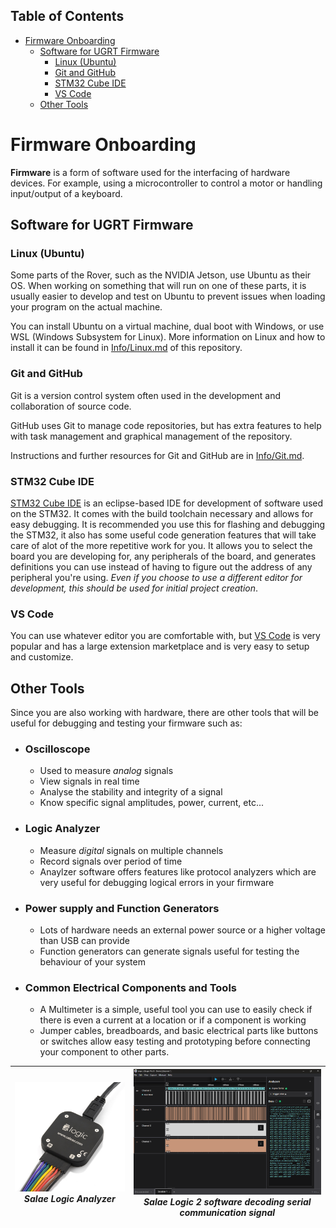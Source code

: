 ## Table of Contents
- [Firmware Onboarding](#firmware-onboarding)
  - [Software for UGRT Firmware](#software-for-ugrt-firmware)
    - [Linux (Ubuntu)](#linux-ubuntu)
    - [Git and GitHub](#git-and-github)
    - [STM32 Cube IDE](#stm32-cube-ide)
    - [VS Code](#vs-code)
  - [Other Tools](#other-tools)

# Firmware Onboarding
**Firmware** is a form of software used for the interfacing of hardware devices. For example, using a microcontroller to control a motor or handling input/output of a keyboard.

## Software for UGRT Firmware
### Linux (Ubuntu)
Some parts of the Rover, such as the NVIDIA Jetson, use Ubuntu as their OS. When working on something that will run on one of these parts, it is usually easier to develop and test on Ubuntu to prevent issues when loading your program on the actual machine.

You can install Ubuntu on a virtual machine, dual boot with Windows, or use WSL (Windows Subsystem for Linux). More information on Linux and how to install it can be found in [Info/Linux.md](Info/Linux.md) of this repository.

### Git and GitHub
Git is a version control system often used in the development and collaboration of source code.

GitHub uses Git to manage code repositories, but has extra features to help with task management and graphical management of the repository. 

Instructions and further resources for Git and GitHub are in [Info/Git.md](Info/Git.md).

### STM32 Cube IDE
[STM32 Cube IDE](https://www.st.com/en/development-tools/stm32cubeide.html) is an eclipse-based IDE for development of software used on the STM32. It comes with the build toolchain necessary and allows for easy debugging. It is recommended you use this for flashing and debugging the STM32, it also has some useful code generation features that will take care of alot of the more repetitive work for you. It allows you to select the board you are developing for, any peripherals of the board, and generates definitions you can use instead of having to figure out the address of any peripheral you're using. *Even if you choose to use a different editor for development, this should be used for initial project creation*.

### VS Code
You can use whatever editor you are comfortable with, but [VS Code](https://code.visualstudio.com/download) is very popular and has a large extension marketplace and is very easy to setup and customize.

## Other Tools
Since you are also working with hardware, there are other tools that will be useful for debugging and testing your firmware such as:
- ### Oscilloscope
  - Used to measure *analog* signals
  - View signals in real time
  - Analyse the stability and integrity of a signal
  - Know specific signal amplitudes, power, current, etc...
- ### Logic Analyzer
  - Measure *digital* signals on multiple channels
  - Record signals over period of time
  - Anaylzer software offers features like protocol analyzers which are very useful for debugging logical errors in your firmware
- ### Power supply and Function Generators
  - Lots of hardware needs an external power source or a higher voltage than USB can provide
  - Function generators can generate signals useful for testing the behaviour of your system
- ### Common Electrical Components and Tools
  - A Multimeter is a simple, useful tool you can use to easily check if there is even a current at a location or if a component is working
  - Jumper cables, breadboards, and basic electrical parts like buttons or switches allow easy testing and prototyping before connecting your component to other parts.

|![](./Assets/saleae_logic.jpg)<br>*Salae Logic Analyzer*|![](./Assets/salae_software.png)<br>*Salae Logic 2 software decoding serial communication signal*|
|:-:|:-:|
